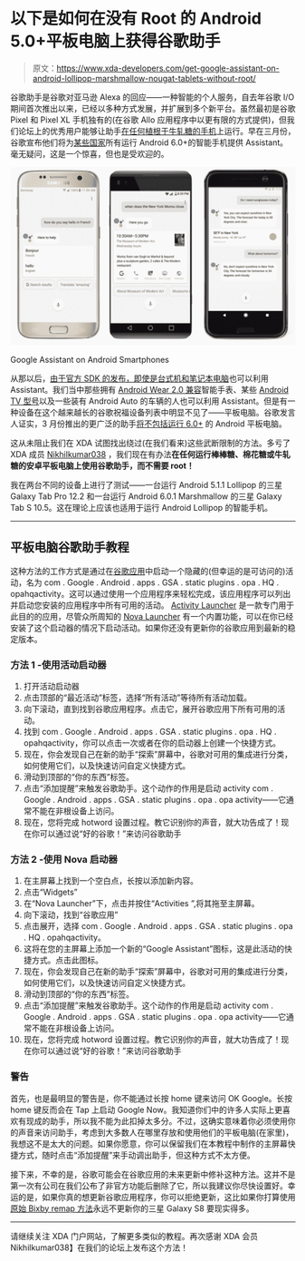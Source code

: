 # 以下是如何在没有 Root 的 Android 5.0+平板电脑上获得谷歌助手

> 原文：<https://www.xda-developers.com/get-google-assistant-on-android-lollipop-marshmallow-nougat-tablets-without-root/>

谷歌助手是谷歌对亚马逊 Alexa 的回应——一种智能的个人服务，自去年谷歌 I/O 期间首次推出以来，已经以多种方式发展，并扩展到多个新平台。虽然最初是谷歌 Pixel 和 Pixel XL 手机独有的(在谷歌 Allo 应用程序中以更有限的方式提供)，但我们论坛上的优秀用户能够让助手[在任何植根于牛轧糖的手机](https://www.xda-developers.com/google-assistant-summary-what-we-know-and-dont-know/)上运行。早在三月份，谷歌宣布他们将为[某些国家](https://www.xda-developers.com/google-assistant-now-available-for-all-android-6-0-devices/)所有运行 Android 6.0+的智能手机提供 Assistant。毫无疑问，这是一个惊喜，但也是受欢迎的。

 <picture>![](img/ad2881b3261df68292761c60fe1cb1d3.png)</picture> 

Google Assistant on Android Smartphones

从那以后，[由于官方 SDK 的发布，即使是台式机和笔记本电脑](https://www.xda-developers.com/how-to-get-google-assistant-on-your-windows-mac-or-linux-machine/)也可以利用 Assistant。我们当中那些拥有 [Android Wear 2.0 兼容](https://www.xda-developers.com/android-wear-2-0-is-official-with-support-for-android-pay-and-google-assistant/)智能手表、某些 [Android TV 型号](https://www.xda-developers.com/google-assistant-is-coming-to-android-tv-android-wear-2-0-and-more-devices/)以及一些装有 Android Auto 的车辆的人也可以利用 Assistant。但是有一种设备在这个越来越长的谷歌祝福设备列表中明显不见了——平板电脑。谷歌发言人证实，3 月份推出的更广泛的助手[将不包括运行 6.0+](https://www.xda-developers.com/google-confirms-assistant-rollout-will-not-extend-to-tablets/) 的 Android 平板电脑。

这从未阻止我们在 XDA 试图找出绕过(在我们看来)这些武断限制的方法。多亏了 XDA 成员 [Nikhilkumar038](https://forum.xda-developers.com/member.php?u=7475042) ，我们现在有办法**在任何运行棒棒糖、棉花糖或牛轧糖的安卓平板电脑上使用谷歌助手，而不需要 root！**

我在两台不同的设备上进行了测试——一台运行 Android 5.1.1 Lollipop 的三星 Galaxy Tab Pro 12.2 和一台运行 Android 6.0.1 Marshmallow 的三星 Galaxy Tab S 10.5。这在理论上应该也适用于运行 Android Lollipop 的智能手机。

* * *

## 平板电脑谷歌助手教程

这种方法的工作方式是通过在[谷歌应用](https://play.google.com/store/apps/details?id=com.google.android.googlequicksearchbox)中启动一个隐藏的(但幸运的是可访问的)活动，名为 com . Google . Android . apps . GSA . static plugins . opa . HQ . opahqactivity。这可以通过使用一个应用程序来轻松完成，该应用程序可以列出并启动您安装的应用程序中所有可用的活动。 [Activity Launcher](https://play.google.com/store/apps/details?id=de.szalkowski.activitylauncher) 是一款专门用于此目的的应用，尽管众所周知的 [Nova Launcher](https://play.google.com/store/apps/details?id=com.teslacoilsw.launcher) 有一个内置功能，可以在你已经安装了这个启动器的情况下启动活动。如果你还没有更新你的谷歌应用到最新的稳定版本。

### 方法 1 -使用活动启动器

1.  打开活动启动器
2.  点击顶部的“最近活动”标签，选择“所有活动”等待所有活动加载。
3.  向下滚动，直到找到谷歌应用程序。点击它，展开谷歌应用下所有可用的活动。
4.  找到 com . Google . Android . apps . GSA . static plugins . opa . HQ . opahqactivity，你可以点击一次或者在你的启动器上创建一个快捷方式。
5.  现在，你会发现自己在新的助手“探索”屏幕中，谷歌对可用的集成进行分类，如何使用它们，以及快速访问自定义快捷方式。
6.  滑动到顶部的“你的东西”标签。
7.  点击“添加提醒”来触发谷歌助手。这个动作的作用是启动 activity com . Google . Android . apps . GSA . static plugins . opa . opa activity——它通常不能在非根设备上访问。
8.  现在，您将完成 hotword 设置过程。教它识别你的声音，就大功告成了！现在你可以通过说“好的谷歌！”来访问谷歌助手

### 方法 2 -使用 Nova 启动器

1.  在主屏幕上找到一个空白点，长按以添加新内容。
2.  点击“Widgets”
3.  在“Nova Launcher”下，点击并按住“Activities ”,将其拖至主屏幕。
4.  向下滚动，找到“谷歌应用”
5.  点击展开，选择 com . Google . Android . apps . GSA . static plugins . opa . HQ . opahqactivity。
6.  这将在您的主屏幕上添加一个新的“Google Assistant”图标，这是此活动的快捷方式。点击此图标。
7.  现在，你会发现自己在新的助手“探索”屏幕中，谷歌对可用的集成进行分类，如何使用它们，以及快速访问自定义快捷方式。
8.  滑动到顶部的“你的东西”标签。
9.  点击“添加提醒”来触发谷歌助手。这个动作的作用是启动 activity com . Google . Android . apps . GSA . static plugins . opa . opa activity——它通常不能在非根设备上访问。
10.  现在，您将完成 hotword 设置过程。教它识别你的声音，就大功告成了！现在你可以通过说“好的谷歌！”来访问谷歌助手

### 警告

首先，也是最明显的警告是，你不能通过长按 home 键来访问 OK Google。长按 home 键反而会在 Tap 上启动 Google Now。我知道你们中的许多人实际上更喜欢有现成的助手，所以我不能为此扣掉太多分。不过，这确实意味着你必须使用你的声音来访问助手，考虑到大多数人在哪里存放和使用他们的平板电脑(在家里)，我想这不是太大的问题。如果你愿意，你可以保留我们在本教程中制作的主屏幕快捷方式，随时点击“添加提醒”来手动调出助手，但这种方式不太方便。

接下来，不幸的是，谷歌可能会在谷歌应用的未来更新中修补这种方法。这并不是第一次有公司在我们公布了非官方功能后删除了它，所以我建议你尽快设置好。幸运的是，如果你真的想更新谷歌应用程序，你可以拒绝更新，这比如果你打算使用[原始 Bixby remap 方法](https://www.xda-developers.com/how-to-remap-the-bixby-button-on-the-galaxy-s8-s8-to-launch-google-assistant/)永远不更新你的三星 Galaxy S8 要现实得多。

* * *

请继续关注 XDA 门户网站，了解更多类似的教程。再次感谢 XDA 会员 Nikhilkumar038】在我们的论坛上发布这个方法！